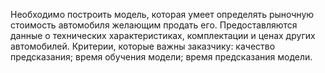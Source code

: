 Необходимо построить модель, которая умеет определять рыночную стоимость автомобиля желающим продать его. Предоставляются данные о технических характеристиках, комплектации и ценах других автомобилей.
Критерии, которые важны заказчику:
качество предсказания;
время обучения модели;
время предсказания модели.


